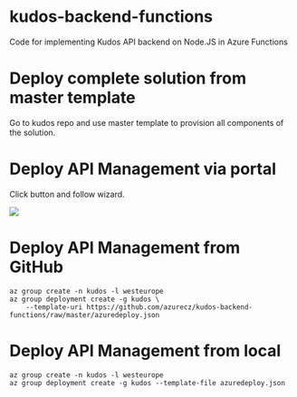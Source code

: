 # kudos-backend-functions
Code for implementing Kudos API backend on Node.JS in Azure Functions

# Deploy complete solution from master template
Go to kudos repo and use master template to provision all components of the solution.

# Deploy API Management via portal
Click button and follow wizard.

<a href="https://portal.azure.com/#create/Microsoft.Template/uri/https%3A%2F%2Fgithub.com%2Fazurecz%2Fkudos-backend-fnctions%2Fraw%2Fmaster%2Fazuredeploy.json" target="_blank">
    <img src="http://azuredeploy.net/deploybutton.png"/>
</a>

# Deploy API Management from GitHub
```
az group create -n kudos -l westeurope
az group deployment create -g kudos \
    --template-uri https://github.com/azurecz/kudos-backend-functions/raw/master/azuredeploy.json
```

# Deploy API Management from local
```
az group create -n kudos -l westeurope
az group deployment create -g kudos --template-file azuredeploy.json
```